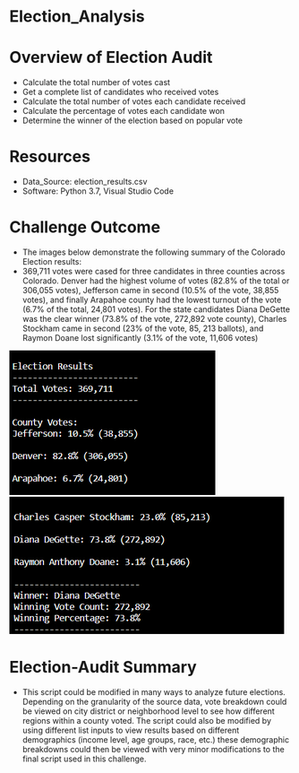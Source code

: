 # Election_Analysis
# Overview of Election Audit
* Calculate the total number of votes cast
* Get a complete list of candidates who received votes
* Calculate the total number of votes each candidate received
* Calculate the percentage of votes each candidate won
* Determine the winner of the election based on popular vote
# Resources
* Data_Source: election_results.csv
* Software: Python 3.7, Visual Studio Code
# Challenge Outcome 
* The images below demonstrate the following summary of the Colorado Election results:
* 369,711 votes were cased for three candidates in three counties across Colorado. Denver had the highest volume of votes (82.8% of the total or 306,055 votes), Jefferson came in second (10.5% of the vote, 38,855 votes), and finally Arapahoe county had the lowest turnout of the vote (6.7% of the total, 24,801 votes). For the state candidates Diana DeGette was the clear winner (73.8% of the vote, 272,892 vote county), Charles Stockham came in second (23% of the vote, 85, 213 ballots), and Raymon Doane lost significantly (3.1% of the vote, 11,606 votes)

![Election Results](https://github.com/AMDavitt/Election_Analysis-/blob/main/Week%20Challenge%20Outcome%20Screen%201.png)
![Election Results](https://github.com/AMDavitt/Election_Analysis-/blob/main/Week%20Challenge%20Outcome%20Screen%202.png)

# Election-Audit Summary
* This script could be modified in many ways to analyze future elections. Depending on the granularity of the source data, vote breakdown could be viewed on city district or neighborhood level to see how different regions within a county voted. The script could also be modified by using different list inputs to view results based on different demographics (income level, age groups, race, etc.) these demographic breakdowns could then be viewed with very minor modifications to the final script used in this challenge.  
